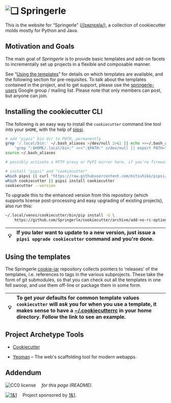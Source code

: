 # ![❏](https://raw.github.com/Springerle/springerle.github.io/master/static/img/logo-64.png) Springerle

This is the website for “Springerle” ([/ʃpʀɪŋɛʀlə/](https://translate.google.com/#de/de/Springerle)),
a collection of cookiecutter molds mostly for Python and Java.

## Motivation and Goals

The main goal of *Springerle* is to provide basic templates and add-on facets to incrementally set up projects in a flexible and composable manner.

See “[Using the templates](#using-the-templates)” for details on which templates are available,
and the following section for pre-requisites.
To talk about the templates contained in the project, and to get support, please use the
[springerle-users](https://groups.google.com/d/forum/springerle-users)
Google group / mailing list. Please note that only members can post, but anyone can join.


## Installing the cookiecutter CLI

The following is an easy way to install the `cookiecutter` command line tool into your `$HOME`,
with the help of [pipsi](https://github.com/mitsuhiko/pipsi).

```sh
# add "pipsi" bin dir to PATH, permanently
grep '/.local/bin:' ~/.bash_aliases >/dev/null 2>&1 || echo >>~/.bash_aliases \
    'grep ":$HOME/.local/bin:" <<<":$PATH:" >/dev/null || export PATH="$HOME/.local/bin:$PATH"'
source ~/.bash_aliases

# possibly activate a HTTP proxy or PyPI mirror here, if you're firewalled

# install "pipsi" and "cookiecutter"
which pipsi || curl "https://raw.githubusercontent.com/mitsuhiko/pipsi/master/get-pipsi.py" | python
which cookiecutter || pipsi install cookiecutter
cookiecutter --version
```

To upgrade this to the enhanced version from this repository (which supports license post-processing
and easy upgrading of existing projects), also run this:

```sh
~/.local/venvs/cookiecutter/bin/pip install -U \
    https://github.com/Springerle/cookiecutter/archive/add-no-rc-option.zip
```

:bulb: | If you later want to update to a new version, just issue a `pipsi upgrade cookiecutter` command and you're done.
---- | :----


## Using the templates

The Springerle [cookie-jar](https://github.com/Springerle/cookie-jar) repository collects pointers
to ‘releases’ of the templates, i.e. references to tags in the various subprojects.
These take the form of git submodules, so that you can check out all the templates in one fell swoop,
and use them off-line or package them in some form.

:bulb: | To get *your* defaults for common template values `cookiecutter` will ask you for when you use a template, it makes sense to have a [~/.cookiecutterrc](https://github.com/jhermann/ruby-slippers/blob/master/home/.cookiecutterrc) in your home directory. Follow the link to see an example.
---- | :----

## Project Archetype Tools

 * [Cookiecutter](https://github.com/audreyr/cookiecutter)

 * [Yeoman](http://yeoman.io/) – The web's scaffolding tool for modern webapps.


## Addendum

![CC0 license](http://img.shields.io/badge/license-CC0-red.svg)  *for this page (README).*

[![1&1](https://raw.githubusercontent.com/1and1/1and1.github.io/master/images/1and1-logo-42.png)](https://github.com/1and1)  Project sponsored by [1&1](https://github.com/1and1).
